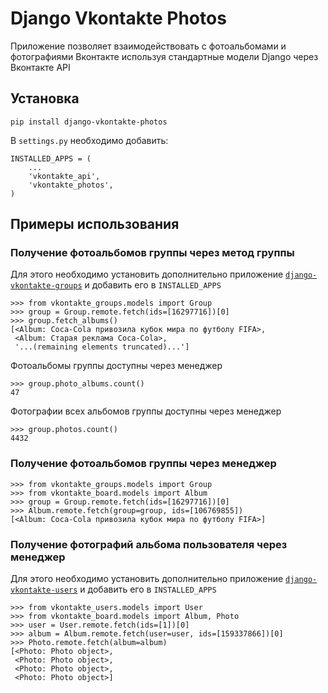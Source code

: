 # Django Vkontakte Photos

Приложение позволяет взаимодействовать с фотоальбомами и фотографиями Вконтакте используя стандартные модели Django через Вконтакте API

## Установка

    pip install django-vkontakte-photos

В `settings.py` необходимо добавить:

    INSTALLED_APPS = (
        ...
        'vkontakte_api',
        'vkontakte_photos',
    )

## Примеры использования

### Получение фотоальбомов группы через метод группы

Для этого необходимо установить дополнительно приложение
[`django-vkontakte-groups`](http://github.com/ramusus/django-vkontakte-groups/) и добавить его в `INSTALLED_APPS`

    >>> from vkontakte_groups.models import Group
    >>> group = Group.remote.fetch(ids=[16297716])[0]
    >>> group.fetch_albums()
    [<Album: Coca-Cola привозила кубок мира по футболу FIFA>,
     <Album: Старая реклама Coca-Cola>,
     '...(remaining elements truncated)...']

Фотоальбомы группы доступны через менеджер

    >>> group.photo_albums.count()
    47

Фотографии всех альбомов группы доступны через менеджер

    >>> group.photos.count()
    4432

### Получение фотоальбомов группы через менеджер

    >>> from vkontakte_groups.models import Group
    >>> from vkontakte_board.models import Album
    >>> group = Group.remote.fetch(ids=[16297716])[0]
    >>> Album.remote.fetch(group=group, ids=[106769855])
    [<Album: Coca-Cola привозила кубок мира по футболу FIFA>]

### Получение фотографий альбома пользователя через менеджер

Для этого необходимо установить дополнительно приложение
[`django-vkontakte-users`](http://github.com/ramusus/django-vkontakte-users/) и добавить его в `INSTALLED_APPS`

    >>> from vkontakte_users.models import User
    >>> from vkontakte_board.models import Album, Photo
    >>> user = User.remote.fetch(ids=[1])[0]
    >>> album = Album.remote.fetch(user=user, ids=[159337866])[0]
    >>> Photo.remote.fetch(album=album)
    [<Photo: Photo object>,
     <Photo: Photo object>,
     <Photo: Photo object>,
     <Photo: Photo object>]